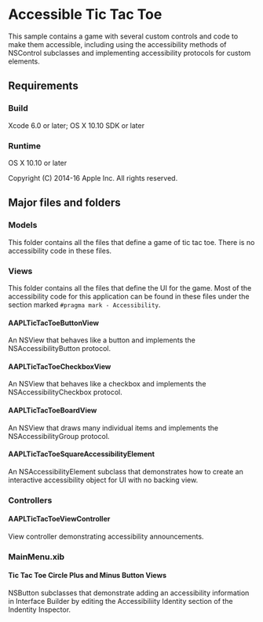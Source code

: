 # Accessible Tic Tac Toe

This sample contains a game with several custom controls and code to make them accessible, including using the accessibility methods of NSControl subclasses and implementing accessibility protocols for custom elements.

## Requirements

### Build

Xcode 6.0 or later; OS X 10.10 SDK or later

### Runtime

OS X 10.10 or later

Copyright (C) 2014-16 Apple Inc. All rights reserved.

## Major files and folders

### Models

This folder contains all the files that define a game of tic tac toe. There is no accessibility code in these files.

### Views

This folder contains all the files that define the UI for the game. Most of the accessibility code for this application can be found in these files under the section marked `#pragma mark - Accessibility`.

#### AAPLTicTacToeButtonView

An NSView that behaves like a button and implements the NSAccessibilityButton protocol.

#### AAPLTicTacToeCheckboxView

An NSView that behaves like a checkbox and implements the NSAccessibilityCheckbox protocol.

#### AAPLTicTacToeBoardView

An NSView that draws many individual items and implements the NSAccessibilityGroup protocol.

#### AAPLTicTacToeSquareAccessibilityElement

An NSAccessibilityElement subclass that demonstrates how to create an interactive accessibility object for UI with no backing view.

### Controllers

#### AAPLTicTacToeViewController

View controller demonstrating accessibility announcements.

### MainMenu.xib

#### Tic Tac Toe Circle Plus and Minus Button Views

NSButton subclasses that demonstrate adding an accessibility information in Interface Builder by editing the Accessibiliity Identity section of the Indentity Inspector.
